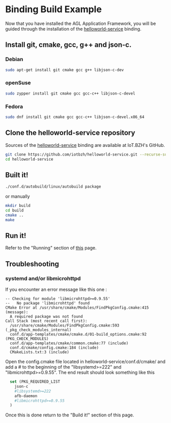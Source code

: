 # Binding Build Example
Now that you have installed the AGL Application Framework, you will be guided through the installation of the [helloworld-service](https://github.com/iotbzh/helloworld-service) binding.

## Install git, cmake, gcc, g++ and json-c.
### Debian
```bash
sudo apt-get install git cmake gcc g++ libjson-c-dev
```

### openSuse
```bash
sudo zypper install git cmake gcc gcc-c++ libjson-c-devel
```

### Fedora
```bash
sudo dnf install git cmake gcc gcc-c++ libjson-c-devel.x86_64
```

## Clone the helloworld-service repository
Sources of the [helloworld-service](https://github.com/iotbzh/helloworld-service) binding are available at IoT.BZH's GitHub.
```bash
git clone https://github.com/iotbzh/helloworld-service.git --recurse-submodules
cd helloworld-service
```

## Built it!
```bash
./conf.d/autobuild/linux/autobuild package
```
or manually
```bash
mkdir build
cd build
cmake ..
make
```

## Run it!
Refer to the "Running" section of [this](http://docs.automotivelinux.org/docs/apis_services/en/dev/reference/af-binder/afb-binding-writing.html#sample-binding-tuto-1) page.

## Troubleshooting
### systemd and/or libmicrohttpd
If you encounter an error message like this one :
```
-- Checking for module 'libmicrohttpd>=0.9.55'                                                                                       
--   No package 'libmicrohttpd' found                                                                                                
CMake Error at /usr/share/cmake/Modules/FindPkgConfig.cmake:415 (message):                                                           
  A required package was not found                                                                                                   
Call Stack (most recent call first):                                                                                                 
  /usr/share/cmake/Modules/FindPkgConfig.cmake:593 (_pkg_check_modules_internal)
  conf.d/app-templates/cmake/cmake.d/01-build_options.cmake:92 (PKG_CHECK_MODULES)
  conf.d/app-templates/cmake/common.cmake:77 (include)
  conf.d/cmake/config.cmake:184 (include)
  CMakeLists.txt:3 (include)
```
Open the config.cmake file located in helloworld-service/conf.d/cmake/
and add a # to the beginning of the "libsystemd>=222" and "libmicrohttpd>=0.9.55".
The end result should look something like this
```CMake
  set (PKG_REQUIRED_LIST
    json-c
    #libsystemd>=222
    afb-daemon
    #libmicrohttpd>=0.9.55
  )
```
Once this is done return to the "Build it!" section of this page.
